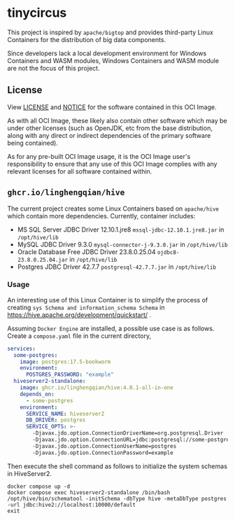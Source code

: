 # tinycircus

This project is inspired by `apache/bigtop` and provides third-party Linux Containers for the distribution of big data
components.

Since developers lack a local development environment for Windows Containers and WASM modules,
Windows Containers and WASM module are not the focus of this project.

## License

View [LICENSE](../../LICENSE) and [NOTICE](../../NOTICE) for the software contained in this OCI Image.

As with all OCI Image, these likely also contain other software which may be under other licenses (such as OpenJDK, 
etc from the base distribution, along with any direct or indirect dependencies of the primary software being contained).

As for any pre-built OCI Image usage, 
it is the OCI Image user's responsibility to ensure that any use of this OCI Image complies with any relevant licenses for all software contained within.

## `ghcr.io/linghengqian/hive`

The current project creates some Linux Containers based on `apache/hive` which contain more dependencies.
Currently, container includes:

- MS SQL Server JDBC Driver 12.10.1.jre8 `mssql-jdbc-12.10.1.jre8.jar` in `/opt/hive/lib`
- MySQL JDBC Driver 9.3.0 `mysql-connector-j-9.3.0.jar` in `/opt/hive/lib`
- Oracle Database Free JDBC Driver 23.8.0.25.04 `ojdbc8-23.8.0.25.04.jar` in `/opt/hive/lib`
- Postgres JDBC Driver 42.7.7 `postgresql-42.7.7.jar` in `/opt/hive/lib`

### Usage

An interesting use of this Linux Container is to simplify the process of creating `sys Schema and information_schema Schema` 
in https://hive.apache.org/development/quickstart/ .

Assuming `Docker Engine` are installed, a possible use case is as follows. Create a `compose.yaml` file in the current directory,

```yaml
services:
  some-postgres:
    image: postgres:17.5-bookworm
    environment:
      POSTGRES_PASSWORD: "example"
  hiveserver2-standalone:
    image: ghcr.io/linghengqian/hive:4.0.1-all-in-one
    depends_on:
      - some-postgres
    environment:
      SERVICE_NAME: hiveserver2
      DB_DRIVER: postgres
      SERVICE_OPTS: >-
        -Djavax.jdo.option.ConnectionDriverName=org.postgresql.Driver
        -Djavax.jdo.option.ConnectionURL=jdbc:postgresql://some-postgres:5432/postgres
        -Djavax.jdo.option.ConnectionUserName=postgres
        -Djavax.jdo.option.ConnectionPassword=example
```

Then execute the shell command as follows to initialize the system schemas in HiveServer2.

```shell
docker compose up -d
docker compose exec hiveserver2-standalone /bin/bash
/opt/hive/bin/schematool -initSchema -dbType hive -metaDbType postgres -url jdbc:hive2://localhost:10000/default
exit
```
